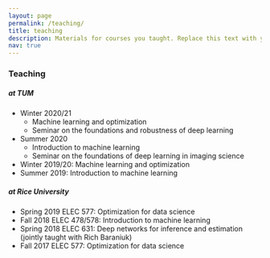 ```yaml
---
layout: page
permalink: /teaching/
title: teaching
description: Materials for courses you taught. Replace this text with your description.
nav: true
---
```




### Teaching


##### at TUM

- Winter 2020/21
	- Machine learning and optimization
	- Seminar on the foundations and robustness of deep learning
- Summer 2020
	- Introduction to machine learning
	- Seminar on the foundations of deep learning in imaging science
- Winter 2019/20: Machine learning and optimization
- Summer 2019: Introduction to machine learning 

##### at Rice University

- Spring 2019 ELEC 577: Optimization for data science
- Fall 2018 ELEC 478/578: Introduction to machine learning
- Spring 2018 ELEC 631: Deep networks for inference and estimation (jointly taught with Rich Baraniuk)
- Fall 2017 ELEC 577: Optimization for data science

